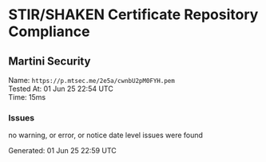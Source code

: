 # STIR/SHAKEN Certificate Repository Compliance

## Martini Security

Name: `https://p.mtsec.me/2e5a/cwnbU2pM0FYH.pem`\
Tested At: 01 Jun 25 22:54 UTC\
Time: 15ms

### Issues

no warning, or error, or notice date level issues were found

Generated: 01 Jun 25 22:59 UTC